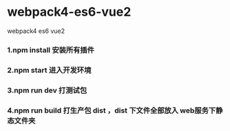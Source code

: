 # webpack4-es6-vue2
webpack4 es6 vue2
### 1.npm install 安装所有插件
### 2.npm start 进入开发环境
### 3.npm run dev 打测试包 
### 4.npm run build 打生产包 dist ，dist 下文件全部放入 web服务下静态文件夹